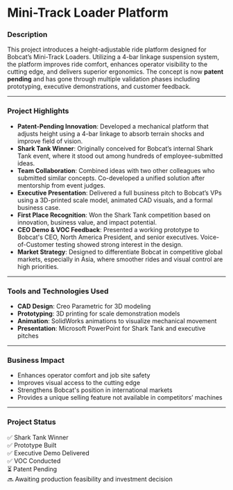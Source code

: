 # Mini-Track Loader Platform

### Description
This project introduces a height-adjustable ride platform designed for Bobcat’s Mini-Track Loaders. Utilizing a 4-bar linkage suspension system, the platform improves ride comfort, enhances operator visibility to the cutting edge, and delivers superior ergonomics. The concept is now **patent pending** and has gone through multiple validation phases including prototyping, executive demonstrations, and customer feedback.

---

### Project Highlights

- **Patent-Pending Innovation**: Developed a mechanical platform that adjusts height using a 4-bar linkage to absorb terrain shocks and improve field of vision.
- **Shark Tank Winner**: Originally conceived for Bobcat’s internal Shark Tank event, where it stood out among hundreds of employee-submitted ideas.
- **Team Collaboration**: Combined ideas with two other colleagues who submitted similar concepts. Co-developed a unified solution after mentorship from event judges.
- **Executive Presentation**: Delivered a full business pitch to Bobcat’s VPs using a 3D-printed scale model, animated CAD visuals, and a formal business case.
- **First Place Recognition**: Won the Shark Tank competition based on innovation, business value, and impact potential.
- **CEO Demo & VOC Feedback**: Presented a working prototype to Bobcat's CEO, North America President, and senior executives. Voice-of-Customer testing showed strong interest in the design.
- **Market Strategy**: Designed to differentiate Bobcat in competitive global markets, especially in Asia, where smoother rides and visual control are high priorities.

---

### Tools and Technologies Used

- **CAD Design**: Creo Parametric for 3D modeling
- **Prototyping**: 3D printing for scale demonstration models
- **Animation**: SolidWorks animations to visualize mechanical movement
- **Presentation**: Microsoft PowerPoint for Shark Tank and executive pitches

---

### Business Impact

- Enhances operator comfort and job site safety
- Improves visual access to the cutting edge
- Strengthens Bobcat's position in international markets
- Provides a unique selling feature not available in competitors’ machines

---

### Project Status

✅ Shark Tank Winner  
✅ Prototype Built  
✅ Executive Demo Delivered  
✅ VOC Conducted  
⏳ Patent Pending  
🔜 Awaiting production feasibility and investment decision
